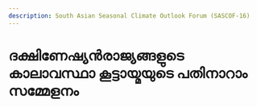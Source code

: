 ```yaml
---
description: South Asian Seasonal Climate Outlook Forum (SASCOF-16)
---
```


# ദക്ഷിണേഷ്യൻരാജ്യങ്ങളുടെ കാലാവസ്ഥാ കൂട്ടായ്മയുടെ പതിനാറാം സമ്മേളനം

